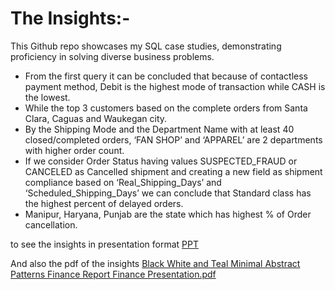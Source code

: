 # The Insights:- 
This Github repo showcases my SQL case studies, demonstrating proficiency in solving diverse business problems.

- From the first query it can be concluded that because of contactless payment method, Debit
 is the highest mode of transaction while CASH is the lowest. 
- While the  top 3 customers based on the complete orders from Santa Clara, Caguas and Waukegan city.
- By the Shipping Mode and the Department Name with at least 40 closed/completed orders,
 ‘FAN SHOP’ and ‘APPAREL’ are 2 departments with higher order count.
- If we consider Order Status having values SUSPECTED_FRAUD or CANCELED as Cancelled shipment and creating  a
 new field as shipment compliance based on ‘Real_Shipping_Days’ and ‘Scheduled_Shipping_Days’ we can conclude that Standard class has the highest percent of
 delayed orders.
- Manipur, Haryana, Punjab are the state which has highest % of Order cancellation.


to see the insights in presentation format 
[PPT](https://www.canva.com/design/DAGUGf1pURE/VX9f5Dj_ILOyaLYV6CmgSg/view?utm_content=DAGUGf1pURE&utm_campaign=designshare&utm_medium=link2&utm_source=uniquelinks&utlId=hc93ebfcfde)

And also the pdf of the insights 
[Black White and Teal Minimal Abstract Patterns Finance Report Finance Presentation.pdf](https://github.com/user-attachments/files/18457476/Black.White.and.Teal.Minimal.Abstract.Patterns.Finance.Report.Finance.Presentation.pdf)

